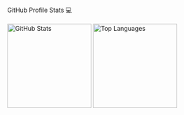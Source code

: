 <summary>GitHub Profile Stats 💻</summary>
<br/>
  <a href="https://github.com/anuraghazra/github-readme-stats"><img alt="GitHub Stats" src="https://github-readme-stats.vercel.app/api/?username=podchez&show_icons=true&count_private=true&theme=react&hide_border=true" height="192px"/></a>
  <a href="https://github.com/anuraghazra/github-readme-stats"><img alt="Top Languages" src="https://github-readme-stats.vercel.app/api/top-langs/?username=podchez&langs_count=8&layout=compact&theme=react&hide_border=true&hide=Jupyter%20Notebook" height="192px"/></a>
<br/>
